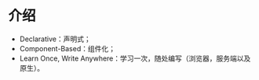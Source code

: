 # 介绍

- Declarative：声明式；
- Component-Based：组件化；
- Learn Once, Write Anywhere：学习一次，随处编写（浏览器，服务端以及原生）。

